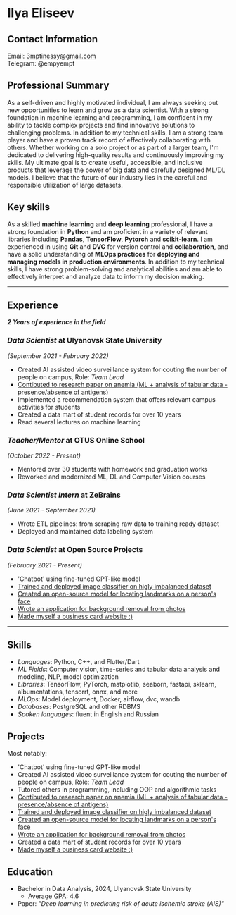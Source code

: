 # Ilya Eliseev

## Contact Information

Email: 3mptinessy@gmail.com  
Telegram: @empyempt  

## Professional Summary

As a self-driven and highly motivated individual, I am always seeking out new opportunities to learn and grow as a data scientist. With a strong foundation in machine learning and programming, I am confident in my ability to tackle complex projects and find innovative solutions to challenging problems. In addition to my technical skills, I am a strong team player and have a proven track record of effectively collaborating with others. Whether working on a solo project or as part of a larger team, I'm dedicated to delivering high-quality results and continuously improving my skills. My ultimate goal is to create useful, accessible, and inclusive products that leverage the power of big data and carefully designed ML/DL models. I believe that the future of our industry lies in the careful and responsible utilization of large datasets.

## Key skills

As a skilled **machine learning** and **deep learning** professional, I have a strong foundation in **Python** and am proficient in a variety of relevant libraries including **Pandas**, **TensorFlow**, **Pytorch** and **scikit-learn**. I am experienced in using **Git** and **DVC** for version control and **collaboration**, and have a solid understanding of **MLOps practices** for **deploying and managing models in production environments**. In addition to my technical skills, I have strong problem-solving and analytical abilities and am able to effectively interpret and analyze data to inform my decision making.

---

## Experience

***2 Years of experience in the field***

### *Data Scientist* at Ulyanovsk State University

*(September 2021 - February 2022)*

- Created AI assisted video surveillance system for couting the number of people on campus, Role: *Team Lead*
- [Contibuted to research paper on anemia (ML + analysis of tabular data - presence/absence of antigens)](https://github.com/EmpyEmpt/Anemia-modeling)
- Implemented a recommendation system that offers relevant campus activities for students
- Created a data mart of student records for over 10 years
- Read several lectures on machine learning

### *Teacher/Mentor* at OTUS Online School

*(October 2022 - Present)*

- Mentored over 30 students with homework and graduation works
- Reworked and modernized ML, DL and Computer Vision courses

### *Data Scientist Intern* at ZeBrains

*(June 2021 - September 2021)*

- Wrote ETL pipelines: from scraping raw data to training ready dataset
- Deployed and maintained data labeling system

### *Data Scientist* at Open Source Projects

*(February 2021 - Present)*

- 'Chatbot' using fine-tuned GPT-like model
- [Trained and deployed image classifier on higly imbalanced dataset](https://github.com/EmpyEmpt/Portuguese-Meals-Classification)
- [Created an open-source model for locating landmarks on a person's face](https://github.com/EmpyEmpt/face-keypoint-detection)
- [Wrote an application for background removal from photos](https://github.com/EmpyEmpt/image-segmentation)
- [Made myself a business card website :)](https://empyempt.github.io/Portfolio/#/)

---

## Skills

- *Languages*: Python, C++, and Flutter/Dart
- *ML Fields*: Computer vision, time-series and tabular data analysis and modeling, NLP, model optimization
- *Libraries*: TensorFlow, PyTorch, matplotlib, seaborn, fastapi, sklearn, albumentations, tensorrt, onnx, and more
- *MLOps*: Model deployment, Docker, airflow, dvc, wandb
- *Databases*: PostgreSQL and other RDBMS
- *Spoken languages*: fluent in English and Russian

## Projects

Most notably:

- 'Chatbot' using fine-tuned GPT-like model
- Created AI assisted video surveillance system for couting the number of people on campus, Role: *Team Lead*
- Tutored others in programming, including OOP and algorithmic tasks
- [Contibuted to research paper on anemia (ML + analysis of tabular data - presence/absence of antigens)](https://github.com/EmpyEmpt/Anemia-modeling)
- [Trained and deployed image classifier on higly imbalanced dataset](https://github.com/EmpyEmpt/Portuguese-Meals-Classification)
- [Created an open-source model for locating landmarks on a person's face](https://github.com/EmpyEmpt/face-keypoint-detection)
- [Wrote an application for background removal from photos](https://github.com/EmpyEmpt/image-segmentation)
- Created a data mart of student records for over 10 years
- [Made myself a business card website :)](https://empyempt.github.io/Portfolio/#/)

## Education

- Bachelor in Data Analysis, 2024, Ulyanovsk State University
  - Average GPA: 4.6
- Paper: *"Deep learning in predicting risk of acute ischemic stroke (AIS)"*
